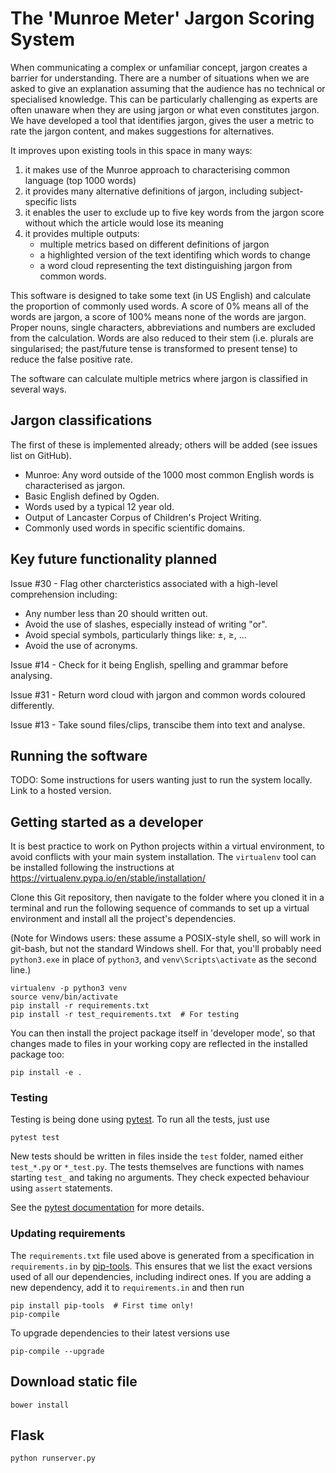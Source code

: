 # The 'Munroe Meter' Jargon Scoring System

When communicating a complex or unfamiliar concept, jargon creates a barrier for
understanding. There are a number of situations when we are asked to give an explanation
assuming that the audience has no technical or specialised knowledge. This can be
particularly challenging as experts are often unaware when they are using jargon or what
even constitutes jargon. We have developed a tool that identifies jargon, gives the
user a metric to rate the jargon content, and makes suggestions for alternatives.

It improves upon existing tools in this space in many ways:

1. it makes use of the Munroe approach to characterising common language (top 1000 words)
2. it provides many alternative definitions of jargon, including subject-specific lists
3. it enables the user to exclude up to five key words from the jargon score without which
   the article would lose its meaning
4. it provides multiple outputs:
    * multiple metrics based on different definitions of jargon
    * a highlighted version of the text identifing which words to change
    * a word cloud representing the text distinguishing jargon from common words.

This software is designed to take some text (in US English) and calculate the proportion of commonly used words.
A score of 0% means all of the words are jargon, a score of 100% means none of the words are jargon.
Proper nouns, single characters, abbreviations and numbers are excluded from the calculation.
Words are also reduced to their stem
(i.e. plurals are singularised;
the past/future tense is transformed to present tense)
to reduce the false positive rate.

The software can calculate multiple metrics where jargon is classified in several ways.

## Jargon classifications

The first of these is implemented already; others will be added (see issues list on GitHub).

* Munroe: Any word outside of the 1000 most common English words is characterised as jargon.
* Basic English defined by Ogden.
* Words used by a typical 12 year old.
* Output of Lancaster Corpus of Children's Project Writing.
* Commonly used words in specific scientific domains.

## Key future functionality planned

Issue #30 - Flag other charcteristics associated with a high-level comprehension including:
- Any number less than 20 should written out.
- Avoid the use of slashes, especially instead of writing "or".
- Avoid special symbols, particularly things like: ±, ≥, …
- Avoid the use of acronyms.

Issue #14 - Check for it being English, spelling and grammar before analysing.

Issue #31 - Return word cloud with jargon and common words coloured differently.

Issue #13 - Take sound files/clips, transcibe them into text and analyse.

## Running the software

TODO: Some instructions for users wanting just to run the system locally.
Link to a hosted version.

## Getting started as a developer

It is best practice to work on Python projects within a virtual environment,
to avoid conflicts with your main system installation. The `virtualenv` tool
can be installed following the instructions at
https://virtualenv.pypa.io/en/stable/installation/

Clone this Git repository, then navigate to the folder where you cloned it
in a terminal and run the following sequence of commands to set up a virtual
environment and install all the project's dependencies.

(Note for Windows users: these assume a POSIX-style shell, so will work in
git-bash, but not the standard Windows shell. For that, you'll probably need
`python3.exe` in place of `python3`, and `venv\Scripts\activate` as the
second line.)

```
virtualenv -p python3 venv
source venv/bin/activate
pip install -r requirements.txt
pip install -r test_requirements.txt  # For testing
```

You can then install the project package itself in 'developer mode', so that
changes made to files in your working copy are reflected in the installed
package too:

```
pip install -e .
```

### Testing

Testing is being done using [pytest][pytest]. To run all the tests, just use

```
pytest test
```

New tests should be written in files inside the `test` folder, named either
`test_*.py` or `*_test.py`. The tests themselves are functions with names
starting `test_` and taking no arguments. They check expected behaviour using
`assert` statements.

See the [pytest documentation][test-discovery] for more details.

### Updating requirements

The `requirements.txt` file used above is generated from a specification in
`requirements.in` by [pip-tools][pip-tools]. This ensures that we list the
exact versions used of all our dependencies, including indirect ones. If you
are adding a new dependency, add it to `requirements.in` and then run

```
pip install pip-tools  # First time only!
pip-compile
```

To upgrade dependencies to their latest versions use

```
pip-compile --upgrade
```

## Download static file

```
bower install
```

## Flask

```
python runserver.py
```

[pytest]: http://doc.pytest.org/en/latest/contents.html
[pip-tools]: https://github.com/nvie/pip-tools
[test-discovery]: http://doc.pytest.org/en/latest/goodpractices.html#test-discovery
